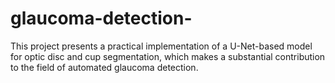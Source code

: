 # glaucoma-detection-
This project presents a practical implementation of a U-Net-based model for optic disc and cup segmentation, which makes a substantial contribution to the field of automated glaucoma detection.
